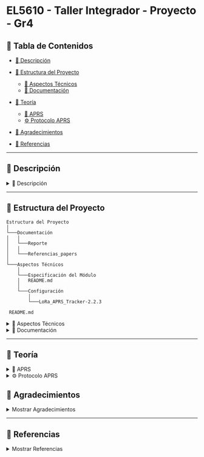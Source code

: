 # EL5610 - Taller Integrador - Proyecto - Gr4

## 🔗 Tabla de Contenidos

- [📍 Descripción](#descripción)
  
- [📁 Estructura del Proyecto](#structur)
  - [📂 Aspectos Técnicos](#especificación-del-módulo)  
  - [📂 Documentación](#configuración)  


- [📡 Teoría](#teoría)
  - [📘 APRS](#aprs)  
  - [⚙ Protocolo APRS](#protocolo-aprs)  


- [🤝 Agradecimientos](#agradecimientos)  
- [📑 Referencias](#referencias)

---

## 📍 Descripción
<a id="descripción"></a>

<details>
  <summary>📜 Descripción</summary>

  Este proyecto tiene como objetivo desarrollar un sistema de comunicaciones eléctricas basado en el protocolo APRS (Automatic Packet Reporting System) utilizando una ESP32.  

  APRS es un protocolo de comunicación digital utilizado en radioaficionados, monitoreo de activos y redes de sensores, permitiendo la transmisión de paquetes de datos a través de radiofrecuencia.  

  Este proyecto puede ser aplicado en el seguimiento de vehículos, estaciones meteorológicas, comunicaciones de emergencia y exploraciones en áreas remotas sin acceso a infraestructura de telecomunicaciones convencional.

</details>

---

## 📁 Estructura del Proyecto
<a id="structur"></a>

```
Estructura del Proyecto
│  
└───Documentación
│   │
│   └───Reporte
│   │   
│   └───Referencias_papers
│   
└───Aspectos Técnicos
    │       
    └───Especificación del Módulo
    │   README.md
    │   
    └───Configuración   
        │
        └───LoRa_APRS_Tracker-2.2.3

 README.md
```



<details>

<summary>📂 Aspectos Técnicos</summary>
<a id="especificación-del-módulo"></a>
Información relevante de la especificación y aplicación del proyecto.

</details>


<details>

<summary> 📂 Documentación</summary>
<a id="configuración"></a>

Archivos creados a lo largo de las etapas de diseño del proyecto.

</details>

---

## 📡 Teoría
<a id="teoría"></a>

<details>
  <summary>📘 APRS</summary>
  <a id="aprs"></a>
  APRS es un protocolo de comunicación digital utilizado para transmitir paquetes de datos a través de frecuencias de radio. Algunos usos incluyen:
  - Seguimiento en tiempo real de vehículos, barcos y aeronaves.
  - Comunicaciones de emergencia y operaciones de rescate.
  - Radioaficionados.
</details>

<details>
  <summary>⚙ Protocolo APRS</summary>
  <a id="protocolo-aprs"></a>
APRS está construido sobre el protocolo AX.25, este se encuentra en la capa 2 del modelo OSI (Data Link Layer). La comunicación se hace a través de paquetes llamados frames, APRS usa **Unnumbered Frame (U frame)**.

![image](https://github.com/user-attachments/assets/3abebb41-3f9a-4ae7-95fa-1a45c566eae7)

Ese paquete se modula, normalmente mediante **AFSK 1200 baud** o **PSK31**, y se transmite. Puede ser repetido por una estación **digipeater** o recibido por un **iGate**.

</details>


## 🤝 Agradecimientos
<a id="agradecimientos"></a>

<details>
  <summary>Mostrar Agradecimientos</summary>
  - Ricardo Guzman (CA2RXU)
</details>

---

## 📑 Referencias
<a id="referencias"></a>

<details>
  <summary>Mostrar Referencias</summary>
  
</details>
